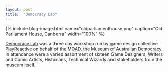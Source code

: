 ```yaml
---
layout: post
title:  "Democracy Lab"
---
```


{% include blog-image.html name="oldparliamenthouse.png" caption="Old Parliament House, Canberra" width="100%" %}
<br/>

[Democracy Lab](https://www.playreactive.com/democracylab) was a three day workshop run by game design collective [PlayReactive](https://www.playreactive.com/) on behalf of the [MOAD, the Museum of Australian Democracy](https://www.moadoph.gov.au/). In attendance were a varied assortment of sixteen Game Designers, Writers and Comic Artists, Historians, Technical Wizards and stakeholders from the museum itself.